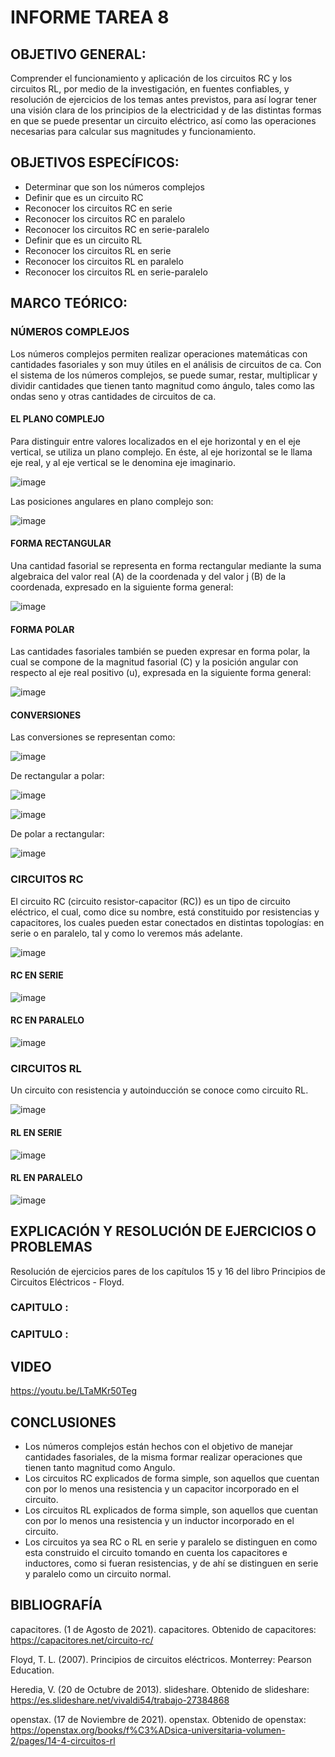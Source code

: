 # INFORME TAREA 8

## OBJETIVO GENERAL:

Comprender el funcionamiento y aplicación de los circuitos RC y los circuitos RL, por medio de la investigación, en fuentes confiables, y resolución de ejercicios de los temas antes previstos, para así lograr tener una visión clara de los principios de la electricidad y de las distintas formas en que se puede presentar un circuito eléctrico, así como las operaciones necesarias para calcular sus magnitudes y funcionamiento.

## OBJETIVOS ESPECÍFICOS: 

-	Determinar que son los números complejos
-	Definir que es un circuito RC
-	Reconocer los circuitos RC en serie
-	Reconocer los circuitos RC en paralelo
-	Reconocer los circuitos RC en serie-paralelo
-	Definir que es un circuito RL
-	Reconocer los circuitos RL en serie
-	Reconocer los circuitos RL en paralelo
-	Reconocer los circuitos RL en serie-paralelo

## MARCO TEÓRICO:

### NÚMEROS COMPLEJOS

Los números complejos permiten realizar operaciones matemáticas con cantidades fasoriales y son muy útiles en el análisis de circuitos de ca. Con el sistema de los números complejos, se puede sumar, restar, multiplicar y dividir cantidades que tienen tanto magnitud como ángulo, tales como las ondas seno y otras cantidades de circuitos de ca. 

#### EL PLANO COMPLEJO

Para distinguir entre valores localizados en el eje horizontal y en el eje vertical, se utiliza un plano complejo. En éste, al eje horizontal se le llama eje real, y al eje vertical se le denomina eje imaginario.

![image](https://user-images.githubusercontent.com/105565683/182680479-0a30f29c-cfcb-4db1-86d7-460c3a8b010e.png)

Las posiciones angulares en plano complejo son:

![image](https://user-images.githubusercontent.com/105565683/182680520-28938e23-6873-442c-b776-4edb31478528.png)

#### FORMA RECTANGULAR

Una cantidad fasorial se representa en forma rectangular mediante la suma algebraica del valor real (A) de la coordenada y del valor j (B) de la coordenada, expresado en la siguiente forma general:

![image](https://user-images.githubusercontent.com/105565683/182680575-3cbeacd4-113c-4646-9057-fd46bb5e4a77.png)

#### FORMA POLAR

Las cantidades fasoriales también se pueden expresar en forma polar, la cual se compone de la magnitud fasorial (C) y la posición angular con respecto al eje real positivo (u), expresada en la siguiente forma general:

![image](https://user-images.githubusercontent.com/105565683/182680642-8a5c0f06-aa25-4efa-aa5c-0c2eeff0263f.png)

#### CONVERSIONES

Las conversiones se representan como:

![image](https://user-images.githubusercontent.com/105565683/182680739-64ebef58-d4f4-4200-891f-313e69ccb219.png)

De rectangular a polar:

![image](https://user-images.githubusercontent.com/105565683/182680775-b018619f-8120-4fd4-8baf-8d8047ff9e6c.png)

![image](https://user-images.githubusercontent.com/105565683/182680795-8b177fba-b1b8-4708-899b-7d7b623034da.png)

De polar a rectangular:

![image](https://user-images.githubusercontent.com/105565683/182680823-9bca96ce-b9ed-4904-bd21-3699970023af.png)

### CIRCUITOS RC

El circuito RC (circuito resistor-capacitor (RC)) es un tipo de circuito eléctrico, el cual, como dice su nombre, está constituido por resistencias y capacitores, los cuales pueden estar conectados en distintas topologías: en serie o en paralelo, tal y como lo veremos más adelante.

![image](https://user-images.githubusercontent.com/105565683/182680917-37f4a05a-5259-48c2-9353-2068ee8c38cd.png)

#### RC EN SERIE

![image](https://user-images.githubusercontent.com/105565683/182680984-af2fb3c1-40bd-4521-9ea2-b6c9b262e52d.png)

#### RC EN PARALELO

![image](https://user-images.githubusercontent.com/105565683/182681039-97a8c510-a7db-443c-a10c-c9f2efc9b3c1.png)

### CIRCUITOS RL

Un circuito con resistencia y autoinducción se conoce como circuito RL.

![image](https://user-images.githubusercontent.com/105565683/182681114-ead63cf3-fb97-4216-ad1d-8170ab608d8f.png)

#### RL EN SERIE

![image](https://user-images.githubusercontent.com/105565683/182681151-bb882db5-01c8-4468-a976-4de162b60fcc.png)

#### RL EN PARALELO

![image](https://user-images.githubusercontent.com/105565683/182681203-719db311-8805-446c-9c8b-a5fb7fe132de.png)

## EXPLICACIÓN Y RESOLUCIÓN DE EJERCICIOS O PROBLEMAS

Resolución de ejercicios pares de los capítulos 15 y 16 del libro Principios de Circuitos Eléctricos - Floyd.

### CAPITULO :

### CAPITULO :

## VIDEO

https://youtu.be/LTaMKr50Teg

## CONCLUSIONES

-	Los números complejos están hechos con el objetivo de manejar cantidades fasoriales, de la misma formar realizar operaciones que tienen tanto magnitud como Angulo.
-	Los circuitos RC explicados de forma simple, son aquellos que cuentan con por lo menos una resistencia y un capacitor incorporado en el circuito.
-	Los circuitos RL explicados de forma simple, son aquellos que cuentan con por lo menos una resistencia y un inductor incorporado en el circuito.
-	Los circuitos ya sea RC o RL en serie y paralelo se distinguen en como esta construido el circuito tomando en cuenta los capacitores e inductores, como si fueran resistencias, y de ahí se distinguen en serie y paralelo como un circuito normal. 

## BIBLIOGRAFÍA 

capacitores. (1 de Agosto de 2021). capacitores. Obtenido de capacitores: https://capacitores.net/circuito-rc/

Floyd, T. L. (2007). Principios de circuitos eléctricos. Monterrey: Pearson Education.

Heredia, V. (20 de Octubre de 2013). slideshare. Obtenido de slideshare: https://es.slideshare.net/vivaldi54/trabajo-27384868

openstax. (17 de Noviembre de 2021). openstax. Obtenido de openstax: https://openstax.org/books/f%C3%ADsica-universitaria-volumen-2/pages/14-4-circuitos-rl


